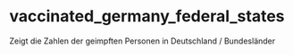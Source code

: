 # vaccinated_germany_federal_states
Zeigt die Zahlen der geimpften Personen in Deutschland / Bundesländer

